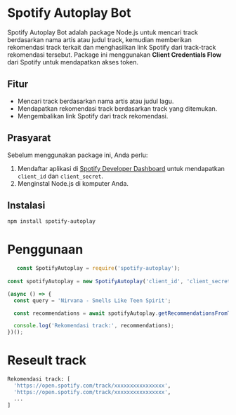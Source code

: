 # Spotify Autoplay Bot

Spotify Autoplay Bot adalah package Node.js untuk mencari track berdasarkan nama artis atau judul track, kemudian memberikan rekomendasi track terkait dan menghasilkan link Spotify dari track-track rekomendasi tersebut. Package ini menggunakan **Client Credentials Flow** dari Spotify untuk mendapatkan akses token.

## Fitur

- Mencari track berdasarkan nama artis atau judul lagu.
- Mendapatkan rekomendasi track berdasarkan track yang ditemukan.
- Mengembalikan link Spotify dari track rekomendasi.

## Prasyarat

Sebelum menggunakan package ini, Anda perlu:
1. Mendaftar aplikasi di [Spotify Developer Dashboard](https://developer.spotify.com/dashboard/applications) untuk mendapatkan `client_id` dan `client_secret`.
2. Menginstal Node.js di komputer Anda.

## Instalasi
   ```bash
   npm install spotify-autoplay
   ```

# Penggunaan
```javascript
   const SpotifyAutoplay = require('spotify-autoplay');
   
const spotifyAutoplay = new SpotifyAutoplay('client_id', 'client_secret');

(async () => {
  const query = 'Nirvana - Smells Like Teen Spirit';

  const recommendations = await spotifyAutoplay.getRecommendationsFromTrackName(query);

  console.log('Rekomendasi track:', recommendations);
})();
```

# Reseult track
```bash
Rekomendasi track: [
  'https://open.spotify.com/track/xxxxxxxxxxxxxxxx',
  'https://open.spotify.com/track/xxxxxxxxxxxxxxxx',
  ...
]
```